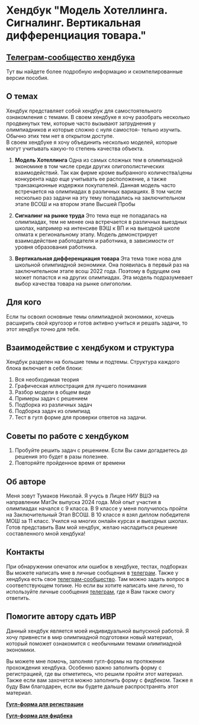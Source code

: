 # Хендбук "Модель Хотеллинга. Сигналинг. Вертикальная дифференциация товара."

## [Телеграм-сообщество хендбука](https://t.me/+kp0olJBiHb1mN2Ni)
Тут вы найдете более подробную информацию и скомпелированные версии пособия.


## О темах
Хендбук представляет собой хендбук для самостоятельного ознакомления с темами. 
В своем хендбуке я хочу разобрать несколько продвинутых тем, которые часто
вызывают затруднения у олимпиадников и которые сложно с нуля самостоя-
тельно изучить. Обычно этих тем нет в открытом доступе.  
В своем хендбуке я хочу объединить несколько моделей, которые могут учитывать 
какую-то степень качества объекта.

1. **Модель Хотеллинга** Одна из самых сложных тем в олимпиадной экономике 
в том числе среди других олигополистических взаимодействий. Так
как фирме кроме выбранного количества/цены конкурента надо еще учитывать 
ее расположение, а также транзакционные издержки покупателей.
Данная модель часто встречается на олимпиадах в различных вариациях.
В том числе несколько раз задачи на эту тему попадались на заключительном
этапе ВСОШ и на втором этапе Высшей Пробы

2. **Сигналинг на рынке труда** Это тема еще не попадалась на олимпиадах,
тем не менее она встречается в различных выездных школах, например
на интенсиве ВЭШ к ВП и на выездной школе олмата к региональному
этапу. Модель демонстрирует взаимодействие работодателя и работника, в
зависимости от уровня образования работника.

3. **Вертикальная дифференциация товара** Эта тема тоже нова для школьной 
олимпиадной экономики. Она появилась в первый раз на заключительном 
этапе всош 2022 года. Поэтому в будущем она может попастся и на
других олимпиадах. Эта модель подразумевает выбор качества товара на
рынке олигополии.

## Для кого
Если ты освоил основные темы олимпиадной экономики, хочешь расширить свой кругозор и готов активно учиться и решать задачи, то этот хендбук точно для тебя.

## Взаимодействие с хендбуком и структура
Хендбук разделен на большие темы и подтемы. Структура каждого блока включает в себя блоки:
1. Вся необходимая теория
2. Графическая иллюстрация для лучшего понимания
3. Разбор модели в общем виде
4. Примеры задач с решением
5. Подборка из различных задач
6. Подборка задач из олимпиад
7. Тест в гугл форме для проверки ответов на задачи.

## Советы по работе с хендбуком
1. Пробуйте решить задач с решением. Если Вы сами догадаетесь до решения это будет в разы полезнее.
2. Повторяйте пройденное время от времени

## Об авторе
Меня зовут Тумаков Николай. Я учусь в Лицее НИУ ВШЭ на направлении МатЭк выпуска 2024 года. Мой опыт участия
в олимпиадах начался с 9 класса. В 9 классе у меня получилось пройти на Заключительный Этап ВСОШ. В 10
классе я взял диплом победителя МОШ за 11 класс. Учился на многих онлайн курсах и выездных школах. 
Готов представить Вам мой хендбук, желаю насладиться решение составленного мной хендбука!

## Контакты
При обнаружении опечаток или ошибок в хендбуке, тестах, подборках Вы можете
написать мне в личные сообщения в [телеграм](https://t.me/nntumakov).
Также у хендбука есть свое [телеграм-сообщество](https://t.me/econ_handbook_screening). Там можно задать вопрос в 
соответствующем топике. Но если вы хотите написать мне лично, то используйте личные
сообщения [телеграм](https://t.me/nntumakov), где я Вам также смогу ответить.

## Помогите автору сдать ИВР
Данный хендбук является моей индивидуальной выпускной работой. Я хочу привнести в мир олимпиадной подготовки новый материал,
который поможет ознакомится с необычными темами олимпиадной экономики.

Вы можете мне помочь, заполняя гугл-формы на протяжении прохождения хендбука. Особенно важно заполнить форму с регистрацией, где вы 
отметитесь, что решили пройти этот материал. Также если вам захочется можно заполнить форму с фидбеком. Также я буду Вам 
благодарен, если вы будете дальше распространять этот материал.

**[Гугл-форма для регистрации](https://forms.gle/bW7CD2zcdUhnbFnR7)**

**[Гугл-форма для фидбека](https://forms.gle/31gene8PMRuqCLvr9)**
